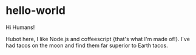 # hello-world

Hi Humans!

Hubot here, I like Node.js and coffeescript {that's what I'm made of!}.
I've had tacos on the moon and find them far superior to Earth tacos.
